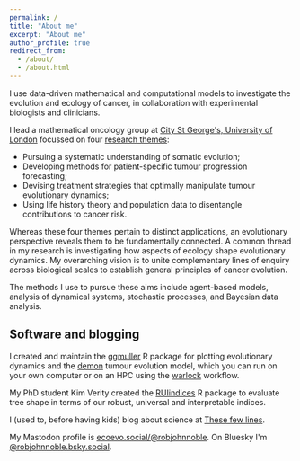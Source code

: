 ```yaml
---
permalink: /
title: "About me"
excerpt: "About me"
author_profile: true
redirect_from: 
  - /about/
  - /about.html
---
```


I use data-driven mathematical and computational models to investigate the evolution and ecology of cancer, in collaboration with experimental biologists and clinicians.

I lead a mathematical oncology group at [City St George's, University of London](https://www.citystgeorges.ac.uk/about/schools/mathematics-computer-science-engineering/mathematics) focussed on four [research themes](research.md):
* Pursuing a systematic understanding of somatic evolution;
* Developing methods for patient-specific tumour progression forecasting;
* Devising treatment strategies that optimally manipulate tumour evolutionary dynamics;
* Using life history theory and population data to disentangle contributions to cancer risk.

Whereas these four themes pertain to distinct applications, an evolutionary perspective reveals them to be fundamentally connected. A common thread in my research is investigating how aspects of ecology shape evolutionary dynamics. My overarching vision is to unite complementary lines of enquiry across biological scales to establish general principles of cancer evolution.

The methods I use to pursue these aims include agent-based models, analysis of dynamical systems, stochastic processes, and Bayesian data analysis.

## Software and blogging

I created and maintain the [ggmuller](https://CRAN.R-project.org/package=ggmuller) R package for plotting evolutionary dynamics and the [demon](https://github.com/robjohnnoble/demon_model) tumour evolution model, which you can run on your own computer or on an HPC using the [warlock](https://doi.org/10.5281/zenodo.7435093) workflow.

My PhD student Kim Verity created the [RUIindices](https://github.com/kimverity/RUIindices) R package to evaluate tree shape in terms of our robust, universal and interpretable indices.

I (used to, before having kids) blog about science at [These few lines](https://thesefewlines.wordpress.com/).

My Mastodon profile is <a rel="me" href="https://ecoevo.social/@robjohnnoble">ecoevo.social/@robjohnnoble</a>. On Bluesky I'm <a rel="me" href="https://bsky.app/profile/robjohnnoble.bsky.social">@robjohnnoble.bsky.social</a>.


